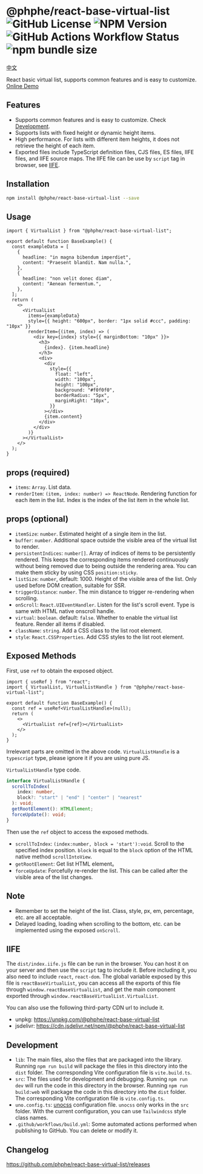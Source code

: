 # @phphe/react-base-virtual-list ![GitHub License](https://img.shields.io/github/license/phphe/react-base-virtual-list) ![NPM Version](https://img.shields.io/npm/v/@phphe/react-base-virtual-list) ![GitHub Actions Workflow Status](https://img.shields.io/github/actions/workflow/status/phphe/react-base-virtual-list/build.yml) ![npm bundle size](https://img.shields.io/bundlephobia/minzip/%40phphe%2Freact-base-virtual-list)

[中文](README_CN.md)

React basic virtual list, supports common features and is easy to customize. [Online Demo](https://phphe.github.io/react-base-virtual-list/)

## Features

- Supports common features and is easy to customize. Check [Development](#development).
- Supports lists with fixed height or dynamic height items.
- High performance. For lists with different item heights, it does not retrieve the height of each item.
- Exported files include TypeScript definition files, CJS files, ES files, IIFE files, and IIFE source maps. The IIFE file can be use by `script` tag in browser, see [IIFE](#iife).

## Installation

```sh
npm install @phphe/react-base-virtual-list --save
```

## Usage

```tsx
import { VirtualList } from "@phphe/react-base-virtual-list";

export default function BaseExample() {
  const exampleData = [
    {
      headline: "in magna bibendum imperdiet",
      content: "Praesent blandit. Nam nulla.",
    },
    {
      headline: "non velit donec diam",
      content: "Aenean fermentum.",
    },
  ];
  return (
    <>
      <VirtualList
        items={exampleData}
        style={{ height: "600px", border: "1px solid #ccc", padding: "10px" }}
        renderItem={(item, index) => (
          <div key={index} style={{ marginBottom: "10px" }}>
            <h3>
              {index}. {item.headline}
            </h3>
            <div>
              <div
                style={{
                  float: "left",
                  width: "100px",
                  height: "100px",
                  background: "#f0f0f0",
                  borderRadius: "5px",
                  marginRight: "10px",
                }}
              ></div>
              {item.content}
            </div>
          </div>
        )}
      ></VirtualList>
    </>
  );
}
```

## props (required)

- `items`: `Array`. List data.
- `renderItem`: `(item, index: number) => ReactNode`. Rendering function for each item in the list. Index is the index of the list item in the whole list.

## props (optional)

- `itemSize`: `number`. Estimated height of a single item in the list.
- `buffer`: `number`. Additional space outside the visible area of the virtual list to render.
- `persistentIndices`: `number[]`. Array of indices of items to be persistently rendered. This keeps the corresponding items rendered continuously without being removed due to being outside the rendering area. You can make them sticky by using CSS `position:sticky`.
- `listSize`: `number`, default: 1000. Height of the visible area of the list. Only used before DOM creation, suitable for SSR.
- `triggerDistance`: `number`. The min distance to trigger re-rendering when scrolling.
- `onScroll`: `React.UIEventHandler`. Listen for the list's scroll event. Type is same with HTML native onscroll handle.
- `virtual`: `boolean`. default: `false`. Whether to enable the virtual list feature. Render all items if disabled.
- `className`: `string`. Add a CSS class to the list root element.
- `style`: `React.CSSProperties`. Add CSS styles to the list root element.

## Exposed Methods

First, use `ref` to obtain the exposed object.

```tsx
import { useRef } from "react";
import { VirtualList, VirtualListHandle } from "@phphe/react-base-virtual-list";

export default function BaseExample() {
  const ref = useRef<VirtualListHandle>(null);
  return (
    <>
      <VirtualList ref={ref}></VirtualList>
    </>
  );
}
```

Irrelevant parts are omitted in the above code. `VirtualListHandle` is a `typescript` type, please ignore it if you are using pure JS.

`VirtualListHandle` type code.

```ts
interface VirtualListHandle {
  scrollToIndex(
    index: number,
    block?: "start" | "end" | "center" | "nearest"
  ): void;
  getRootElement(): HTMLElement;
  forceUpdate(): void;
}
```

Then use the `ref` object to access the exposed methods.

- `scrollToIndex`: `(index:number, block = 'start'):void`. Scroll to the specified index position. `block` is equal to the `block` option of the HTML native method `scrollIntoView`.
- `getRootElement`: Get list HTML element。
- `forceUpdate`: Forcefully re-render the list. This can be called after the visible area of the list changes.

## Note

- Remember to set the height of the list. Class, style, px, em, percentage, etc. are all acceptable.
- Delayed loading, loading when scrolling to the bottom, etc. can be implemented using the exposed `onScroll`.

## IIFE

The `dist/index.iife.js` file can be run in the browser.
You can host it on your server and then use the `script` tag to include it. Before including it, you also need to include `react`, `react-dom`. The global variable exposed by this file is `reactBaseVirtualList`, you can access all the exports of this file through `window.reactBaseVirtualList`, and get the main component exported through `window.reactBaseVirtualList.VirtualList`.

You can also use the following third-party CDN url to include it.

- unpkg: https://unpkg.com/@phphe/react-base-virtual-list
- jsdelivr: https://cdn.jsdelivr.net/npm/@phphe/react-base-virtual-list

## Development

- `lib`: The main files, also the files that are packaged into the library. Running `npm run build` will package the files in this directory into the `dist` folder. The corresponding Vite configuration file is `vite.build.ts`.
- `src`: The files used for development and debugging. Running `npm run dev` will run the code in this directory in the browser. Running `npm run build:web` will package the code in this directory into the `dist` folder. The corresponding Vite configuration file is `vite.config.ts`.
- `uno.config.ts`: [unocss](https://github.com/unocss/unocss) configuration file. `unocss` only works in the `src` folder. With the current configuration, you can use `Tailwindcss` style class names.
- `.github/workflows/build.yml`: Some automated actions performed when publishing to GitHub. You can delete or modify it.

## Changelog

https://github.com/phphe/react-base-virtual-list/releases
